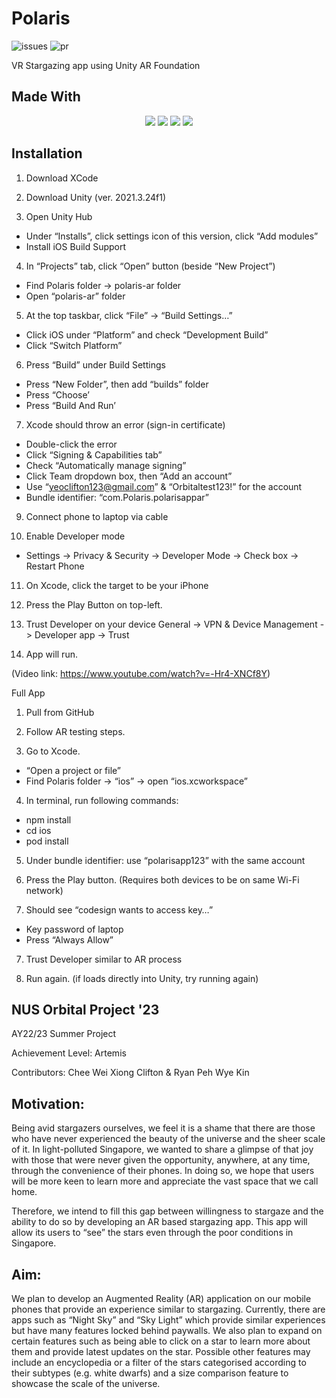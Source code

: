# Polaris

![issues](https://img.shields.io/github/issues/cliftonchee/Polaris)
![pr](https://img.shields.io/github/issues-pr/cliftonchee/Polaris)

VR Stargazing app using Unity AR Foundation

## Made With

<p align='center'>
<img src='https://img.shields.io/badge/-React-61FADB?logo=react&logoColor=white'>
<img src='https://img.shields.io/badge/-Unity-ffffff?logo=unity&logoColor=black'>
<img src='https://img.shields.io/badge/-Firebase-FFCA28?logo=firebase&logoColor=orange'>
<img src='https://img.shields.io/badge/-Python-3776AB?logo=python&logoColor=yellow'>
</p>

## Installation

1. Download XCode

2. Download Unity (ver. 2021.3.24f1)

3. Open Unity Hub
- Under “Installs”, click settings icon of this version, click “Add modules”
- Install iOS Build Support

4. In “Projects” tab, click “Open” button (beside “New Project”)
- Find Polaris folder -> polaris-ar folder
- Open “polaris-ar” folder

5. At the top taskbar, click “File” -> “Build Settings…”
- Click iOS under “Platform” and check “Development Build”
- Click “Switch Platform”

6. Press “Build” under Build Settings
- Press “New Folder”, then add “builds” folder
- Press “Choose’
- Press “Build And Run’

7. Xcode should throw an error (sign-in certificate)
- Double-click the error
- Click “Signing & Capabilities tab”
- Check “Automatically manage signing”
- Click Team dropdown box, then “Add an account”
- Use “yeoclifton123@gmail.com” & “Orbitaltest123!” for the account
- Bundle identifier: “com.Polaris.polarisappar”

9. Connect phone to laptop via cable

10. Enable Developer mode
- Settings -> Privacy & Security -> Developer Mode -> Check box -> Restart Phone

11. On Xcode, click the target to be your iPhone

12. Press the Play Button on top-left.

13. Trust Developer on your device
General -> VPN & Device Management -> Developer app -> Trust

14. App will run.

(Video link: https://www.youtube.com/watch?v=-Hr4-XNCf8Y)

Full App

1. Pull from GitHub

2. Follow AR testing steps.

3. Go to Xcode.
- “Open a project or file”
- Find Polaris folder -> “ios” -> open “ios.xcworkspace”

4. In terminal, run following commands:
- npm install
- cd ios
- pod install

5. Under bundle identifier: use “polarisapp123” with the same account

6. Press the Play button. (Requires both devices to be on same Wi-Fi network)

6. Should see “codesign wants to access key…”
- Key password of laptop
- Press “Always Allow”

7. Trust Developer similar to AR process

8. Run again. (if loads directly into Unity, try running again)


## NUS Orbital Project '23

AY22/23 Summer Project

Achievement Level: Artemis

Contributors: Chee Wei Xiong Clifton & Ryan Peh Wye Kin

## Motivation:

Being avid stargazers ourselves, we feel it is a shame that there are those who have never experienced the beauty of the universe and the sheer scale of it. In light-polluted Singapore, we wanted to share a glimpse of that joy with those that were never given the opportunity, anywhere, at any time, through the convenience of their phones. In doing so, we hope that users will be more keen to learn more and appreciate the vast space that we call home.

Therefore, we intend to fill this gap between willingness to stargaze and the ability to do so by developing an AR based stargazing app. This app will allow its users to “see” the stars even through the poor conditions in Singapore.

## Aim:

We plan to develop an Augmented Reality (AR) application on our mobile phones that provide an experience similar to stargazing. Currently, there are apps such as “Night Sky” and “Sky Light” which provide similar experiences but have many features locked behind paywalls. We also plan to expand on certain features such as being able to click on a star to learn more about them and provide latest updates on the star. Possible other features may include an encyclopedia or a filter of the stars categorised according to their subtypes (e.g. white dwarfs) and a size comparison feature to showcase the scale of the universe.
